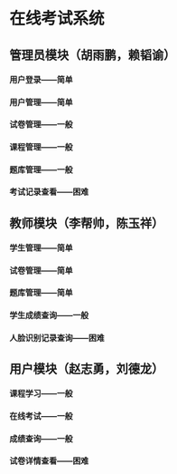 # 在线考试系统

## 管理员模块（胡雨鹏，赖韬谕）

#### 用户登录——简单

#### 用户管理——简单

#### 试卷管理——一般

#### 课程管理——一般

#### 题库管理——一般

#### 考试记录查看——困难

## 教师模块（李帮帅，陈玉祥）

#### 学生管理——简单

#### 试卷管理——简单

#### 题库管理——简单

#### 学生成绩查询——一般

#### 人脸识别记录查询——困难

## 用户模块（赵志勇，刘德龙）

#### 课程学习——一般

#### 在线考试——一般

#### 成绩查询——一般

#### 试卷详情查看——困难
